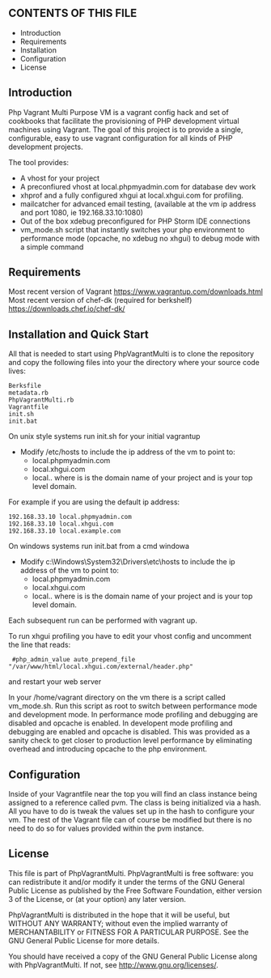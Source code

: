 CONTENTS OF THIS FILE
---------------------
    
 * Introduction
 * Requirements
 * Installation
 * Configuration
 * License

Introduction
------------

Php Vagrant Multi Purpose VM is a vagrant config hack and set of cookbooks that facilitate the provisioning of PHP development virtual machines using Vagrant. The goal of this project is to provide a single, configurable, easy to use vagrant configuration for all kinds of PHP development projects.

The tool provides:
 * A vhost for your project
 * A preconfiured vhost at local.phpmyadmin.com for database dev work
 * xhprof and a fully configured xhgui at local.xhgui.com for profiling. 
 * mailcatcher for advanced email testing, (available at the vm ip address and port 1080, ie 192.168.33.10:1080)
 * Out of the box xdebug preconfigured for PHP Storm IDE connections
 * vm_mode.sh script that instantly switches your php environment to performance mode (opcache, no xdebug no xhgui) to debug mode with a simple command

Requirements
------------

Most recent version of Vagrant                          https://www.vagrantup.com/downloads.html<br>
Most recent version of chef-dk (required for berkshelf) https://downloads.chef.io/chef-dk/<br>  

Installation and Quick Start
----------------------------

All that is needed to start using PhpVagrantMulti is to clone the repository and copy the following files into your the directory where your source code lives:

```
Berksfile
metadata.rb
PhpVagrantMulti.rb
Vagrantfile
init.sh
init.bat
```

On unix style systems run init.sh for your initial vagrantup
 - Modify /etc/hosts to include the ip address of the vm to point to:
    - local.phpmyadmin.com
    - local.xhgui.com
    - local.<projectsitename>.<tld> where <projectsitename> is is the domain name of your project and <tld> is your top level domain.

For example if you are using the default ip address:

```
192.168.33.10 local.phpmyadmin.com
192.168.33.10 local.xhgui.com
192.168.33.10 local.example.com
```

On windows systems run init.bat from a cmd windowa
 - Modify c:\Windows\System32\Drivers\etc\hosts to include the ip address of the vm to point to:
    - local.phpmyadmin.com
    - local.xhgui.com
    - local.<projectsitename>.<tld> where <projectsitename> is is the domain name of your project and <tld> is your top level domain.

Each subsequent run can be performed with vagrant up.

To run xhgui profiling you have to edit your vhost config and uncomment the line that reads:

```
 #php_admin_value auto_prepend_file "/var/www/html/local.xhgui.com/external/header.php"
```

and restart your web server

In your /home/vagrant directory on the vm there is a script called vm_mode.sh. Run this script as root to switch between performance mode and development mode. In performance mode profiling and debugging are disabled and opcache is enabled. In developent mode profiling and debugging are enabled and opcache is disabled. This was provided as a sanity check to get closer to production level performance by eliminating overhead and introducing opcache to the php environment.

Configuration
-------------

Inside of your Vagrantfile near the top you will find an class instance being assigned to a reference called pvm. The class is being initialized via a hash. All you have to do is tweak the values set up in the hash to configure your vm. The rest of the Vagrant file can of course be modified but there is no need to do so for values provided within the pvm instance.

License
-------

This file is part of PhpVagrantMulti.
PhpVagrantMulti is free software: you can redistribute it and/or modify
it under the terms of the GNU General Public License as published by
the Free Software Foundation, either version 3 of the License, or
(at your option) any later version.

PhpVagrantMulti is distributed in the hope that it will be useful,
but WITHOUT ANY WARRANTY; without even the implied warranty of
MERCHANTABILITY or FITNESS FOR A PARTICULAR PURPOSE.  See the
GNU General Public License for more details.

You should have received a copy of the GNU General Public License
along with PhpVagrantMulti.  If not, see <http://www.gnu.org/licenses/>.
